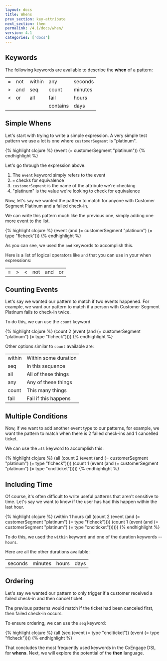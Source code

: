 ```yaml
---
layout: docs
title: Whens
prev_section: key-attribute
next_section: then
permalink: /4.1/docs/when/
version: 4.1
categories: ['docs']
---
```


## Keywords

The following keywords are available to describe the __when__ of a pattern:

<table class="pure-table">
  <tbody>
    <tr>
      <td>=</td>
      <td>not</td>
      <td>within</td>
      <td>any</td>
      <td>seconds</td>
    </tr>
    <tr>
      <td>&gt;</td>
      <td>and</td>
      <td>seq</td>
      <td>count</td>
      <td>minutes</td>
    </tr>
    <tr>
      <td>&lt;</td>
      <td>or</td>
      <td>all</td>
      <td>fail</td>
      <td>hours</td>
    </tr>
    <tr>
      <td></td>
      <td></td>
      <td></td>
      <td>contains</td>
      <td>days</td>
    </tr>
  </tbody>
</table>

## Simple Whens

Let's start with trying to write a simple expression. A very simple test pattern
we use a lot is one where `customerSegment` is "platinum".

{% highlight clojure %}
(event (= customerSegment "platinum"))
{% endhighlight %}

Let's go through the expression above.

1. The `event` keyword simply refers to the event
2. `=` checks for equivalence
3. `customerSegment` is the name of the attribute we're checking
4. "platinum" is the value we're looking to check for equivalence

Now, let's say we wanted the pattern to match for anyone with Customer Segment
Platinum and a failed check-in.

We can write this pattern much like the previous one, simply adding one more
event to the list.

{% highlight clojure %}
(event (and (= customerSegment "platinum")
            (= type "flcheck")))
{% endhighlight %}

As you can see, we used the `and` keywords to accomplish this.

Here is a list of logical operators like `and` that you can use in your when expressions:

<table class="pure-table">
  <tbody>
    <tr>
      <td>=</td>
      <td>&gt;</td>
      <td>&lt;</td>
      <td>not</td>
      <td>and</td>
      <td>or</td>
    </tr>
  </tbody>
</table>

## Counting Events

Let's say we wanted our pattern to match if two events happened. For example, we
want our pattern to match if a person with Customer Segment Platinum fails to
check-in twice.

To do this, we can use the `count` keyword.

{% highlight clojure %}
(count 2 (event (and (= customerSegment "platinum")
                     (= type "flcheck"))))
{% endhighlight %}

Other options similar to `count` available are:

<table class="pure-table">
  <tbody>
    <tr>
      <td>within</td>
      <td>Within some duration</td>
    </tr>
      <td>seq</td>
      <td>In this sequence</td>
    </tr>
      <td>all</td>
      <td>All of these things</td>
    </tr>
      <td>any</td>
      <td>Any of these things</td>
    </tr>
      <td>count</td>
      <td>This many things</td>
    </tr>
      <td>fail</td>
      <td>Fail if this happens</td>
    </tr>
  </tbody>
</table>

## Multiple Conditions

Now, if we want to add another event type to our patterns, for example, we want
the pattern to match when there is 2 failed check-ins and 1 cancelled ticket.

We can use the `all` keyword to accomplish this:

{% highlight clojure %}
(all (count 2 (event (and (= customerSegment "platinum")
                          (= type "flcheck"))))
     (count 1 (event (and (= customerSegment "platinum")
                          (= type "cnclticket")))))
{% endhighlight %}

## Including Time

Of course, it's often difficult to write useful patterns that aren't sensitive
to time. Let's say we want to know if the user has had this happen within the
last hour.

{% highlight clojure %}
(within 1 hours
        (all (count 2 (event (and (= customerSegment "platinum")
                                  (= type "flcheck"))))
             (count 1 (event (and (= customerSegment "platinum")
                                  (= type "cnclticket"))))))
{% endhighlight %}

To do this, we used the `within` keyword and one of the duration keywords --
`hours`.

Here are all the other durations available:

<table class="pure-table">
  <tbody>
    <tr>
      <td>seconds</td>
      <td>minutes</td>
      <td>hours</td>
      <td>days</td>
    </tr>
  </tbody>
</table>

## Ordering

Let's say we wanted our pattern to only trigger if a customer received a failed
check-in and then cancel ticket.

The previous patterns would match if the ticket had been canceled first, then
failed check-in occurs.

To ensure ordering, we can use the `seq` keyword:

{% highlight clojure %}
(all (seq (event (= type "cnclticket"))
          (event (= type "flcheck"))))
{% endhighlight %}

That concludes the most frequently used keywords in the CxEngage DSL for
__whens__. Next, we will explore the potential of the __then__ language.

